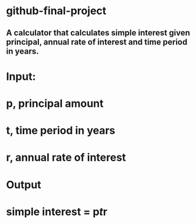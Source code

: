 # github-final-project
## A calculator that calculates simple interest given principal, annual rate of interest and time period in years.
# Input:
   # p, principal amount
   # t, time period in years
   # r, annual rate of interest
# Output
   # simple interest = p*t*r
